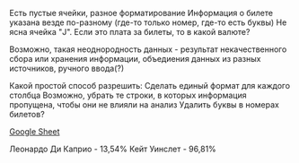 Есть пустые ячейки, разное форматирование
Информация о билете указана везде по-разному (где-то только номер, где-то есть буквы)
Не ясна ячейка "J". Если это плата за билеты, то в какой валюте?

Возможно, такая неоднородность данных - результат некачественного сбора или хранения информации, объедиения данных из разных источников, ручного ввода(?)

Какой простой способ разрешить:
Сделать единый формат для каждого столбца
Возможно, убрать те строки, в которых информация пропущена, чтобы они не влияли на анализ
Удалить буквы в номерах билетов?


[Google Sheet](https://docs.google.com/spreadsheets/d/1egKaUtC83fiC-8TaHxmoK3RyzN6ajmajiVD0QvvQEks/edit?usp=sharing)

Леонардо Ди Каприо - 13,54%
Кейт Уинслет - 96,81%

